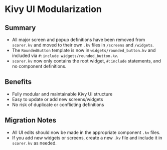 # Kivy UI Modularization

## Summary

- All major screen and popup definitions have been removed from `scorer.kv` and moved to their own `.kv` files in `/screens` and `/widgets`.
- The `RoundedButton` template is now in `widgets/rounded_button.kv` and included via `#:include widgets/rounded_button.kv`.
- `scorer.kv` now only contains the root widget, `#:include` statements, and no component definitions.

## Benefits

- Fully modular and maintainable Kivy UI structure
- Easy to update or add new screens/widgets
- No risk of duplicate or conflicting definitions

## Migration Notes

- All UI edits should now be made in the appropriate component `.kv` files.
- If you add new widgets or screens, create a new `.kv` file and include it in `scorer.kv` as needed.
